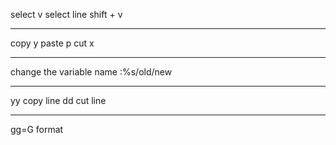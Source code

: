 select v
select line shift + v

---
copy y
paste p
cut x

---
change the variable name :%s/old/new

---
yy copy line
dd cut line

---
gg=G format
